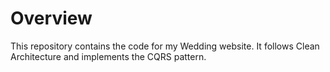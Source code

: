 # Overview

This repository contains the code for my Wedding website. It follows Clean Architecture and implements the CQRS pattern.